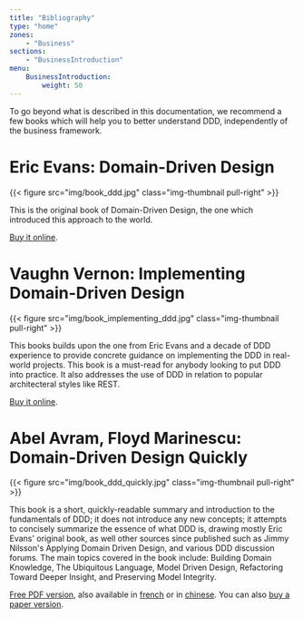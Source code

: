 ```yaml
---
title: "Bibliography"
type: "home"
zones:
    - "Business"
sections:
    - "BusinessIntroduction"
menu:
    BusinessIntroduction:
        weight: 50
---
```


To go beyond what is described in this documentation, we recommend a few books which will help you to better understand
DDD, independently of the business framework. 

# Eric Evans: Domain-Driven Design

{{< figure src="img/book_ddd.jpg" class="img-thumbnail pull-right" >}}

This is the original book of Domain-Driven Design, the one which introduced this approach to the world.
 
[Buy it online](http://www.amazon.com/Domain-Driven-Design-Tackling-Complexity-Software/dp/0321125215/).

<div style="clear: both;"></div>

# Vaughn Vernon: Implementing Domain-Driven Design

{{< figure src="img/book_implementing_ddd.jpg" class="img-thumbnail pull-right" >}}

This books builds upon the one from Eric Evans and a decade of DDD experience to provide concrete guidance on
implementing the DDD in real-world projects. This book is a must-read for anybody looking to put DDD into practice.
It also addresses the use of DDD in relation to popular architecteral styles like REST.

[Buy it online](http://www.amazon.com/Implementing-Domain-Driven-Design-Vaughn-Vernon/dp/0321834577).

<div style="clear: both;"></div>

# Abel Avram, Floyd Marinescu: Domain-Driven Design Quickly

{{< figure src="img/book_ddd_quickly.jpg" class="img-thumbnail pull-right" >}}

This book is a short, quickly-readable summary and introduction to the fundamentals of DDD; it does not introduce any 
new concepts; it attempts to concisely summarize the essence of what DDD is, drawing mostly Eric Evans' original book, 
as well other sources since published such as Jimmy Nilsson's Applying Domain Driven Design, and various DDD discussion 
forums. The main topics covered in the book include: Building Domain Knowledge, The Ubiquitous Language, Model Driven 
Design, Refactoring Toward Deeper Insight, and Preserving Model Integrity.

[Free PDF version](.), also available in [french](http://blog.infosaurus.fr/public/docs/DDDViteFait.pdf) or in 
[chinese](.). You can also [buy a paper version](http://www.amazon.com/Domain-Driven-Design-Quickly-Abel-Avram/dp/1411609255).

<div style="clear: both;"></div>
